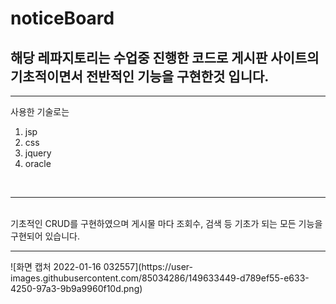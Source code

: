 # noticeBoard
## 해당 레파지토리는 수업중 진행한 코드로 게시판 사이트의 기초적이면서 전반적인 기능을 구현한것 입니다.
___
사용한 기술로는 
1. jsp
2. css
3. jquery
4. oracle
<br>
<hr>
<br>기초적인 CRUD를 구현하였으며 게시물 마다 조회수, 검색 등 기초가 되는 모든 기능을 구현되어 있습니다.
<hr>
![화면 캡처 2022-01-16 032557](https://user-images.githubusercontent.com/85034286/149633449-d789ef55-e633-4250-97a3-9b9a9960f10d.png)

